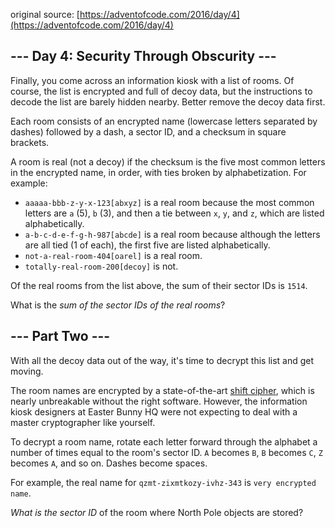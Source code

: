 original source: [https://adventofcode.com/2016/day/4](https://adventofcode.com/2016/day/4)
## --- Day 4: Security Through Obscurity ---
Finally, you come across an information kiosk with a list of rooms.  Of course, the list is encrypted and full of decoy data, but the instructions to decode the list are barely hidden nearby.  Better remove the decoy data first.

Each room consists of an encrypted name (lowercase letters separated by dashes) followed by a dash, a sector ID, and a checksum in square brackets.

A room is real (not a decoy) if the checksum is the five most common letters in the encrypted name, in order, with ties broken by alphabetization.  For example:


 - `aaaaa-bbb-z-y-x-123[abxyz]` is a real room because the most common letters are `a` (5), `b` (3), and then a tie between `x`, `y`, and `z`, which are listed alphabetically.
 - `a-b-c-d-e-f-g-h-987[abcde]` is a real room because although the letters are all tied (1 of each), the first five are listed alphabetically.
 - `not-a-real-room-404[oarel]` is a real room.
 - `totally-real-room-200[decoy]` is not.

Of the real rooms from the list above, the sum of their sector IDs is `1514`.

What is the _sum of the sector IDs of the real rooms_?


## --- Part Two ---
With all the decoy data out of the way, it's time to decrypt this list and get moving.

The room names are encrypted by a state-of-the-art [shift cipher](https://en.wikipedia.org/wiki/Caesar_cipher), which is nearly unbreakable without the right software. However, the information kiosk designers at Easter Bunny HQ were not expecting to deal with a master cryptographer like yourself.

To decrypt a room name, rotate each letter forward through the alphabet a number of times equal to the room's sector ID.  `A` becomes `B`, `B` becomes `C`, `Z` becomes `A`, and so on. Dashes become spaces.

For example, the real name for `qzmt-zixmtkozy-ivhz-343` is `very encrypted name`.

_What is the sector ID_ of the room where North Pole objects are stored?


